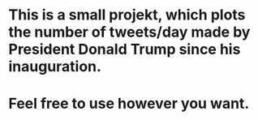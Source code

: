 # This is a small projekt, which plots the number of tweets/day made by President Donald Trump since his inauguration. 
# Feel free to use however you want.
